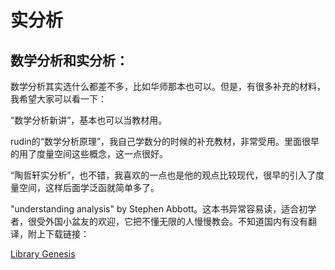 # 实分析
## 数学分析和实分析：

数学分析其实选什么都差不多，比如华师那本也可以。但是，有很多补充的材料，我希望大家可以看一下：

“数学分析新讲”，基本也可以当教材用。

rudin的“数学分析原理”，我自己学数分的时候的补充教材，非常受用。里面很早的用了度量空间这些概念，这一点很好。

“陶哲轩实分析”，也不错，我喜欢的一点也是他的观点比较现代，很早的引入了度量空间，这样后面学泛函就简单多了。

"understanding analysis" by Stephen Abbott。这本书异常容易读，适合初学者，很受外国小盆友的欢迎，它把不懂无限的人慢慢教会。不知道国内有没有翻译，附上下载链接：

[Library Genesis](http://link.zhihu.com/?target=http%3A//gen.lib.rus.ec/search.php%3Freq%3DUnderstanding%2BAnalysis%2BStephen%2BAbbott%26open%3D0%26res%3D25%26view%3Dsimple%26phrase%3D1%26column%3Ddef)






















